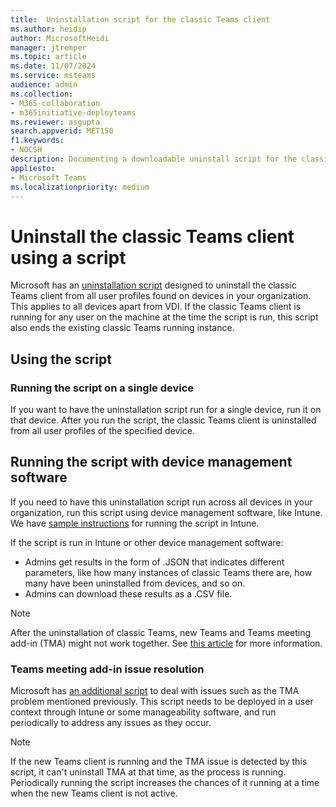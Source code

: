 ```yaml
---
title:  Uninstallation script for the classic Teams client
ms.author: heidip
author: MicrosoftHeidi
manager: jtremper
ms.topic: article
ms.date: 11/07/2024
ms.service: msteams
audience: admin
ms.collection: 
- M365-collaboration
- m365initiative-deployteams
ms.reviewer: asgupta
search.appverid: MET150
f1.keywords:
- NOCSH
description: Documenting a downloadable uninstall script for the classic Teams client which allows you to manually shut off and remove the classic Teams client after moving to the new Teams client on non-VDI devices.
appliesto: 
- Microsoft Teams
ms.localizationpriority: medium
---
```


# Uninstall the classic Teams client using a script

Microsoft has an [uninstallation script](https://download.microsoft.com/download/9/2/e/92e3b1f4-4c7e-4c93-9c8e-3df82a369333/UninstallClassicTeams.ps1) designed to uninstall the classic Teams client from all user profiles found on devices in your organization. This applies to all devices apart from VDI. If the classic Teams client is running for any user on the machine at the time the script is run, this script also ends the existing classic Teams running instance.

## Using the script

### Running the script on a single device

If you want to have the uninstallation script run for a single device, run it on that device. After you run the script, the classic Teams client is uninstalled from all user profiles of the specified device.

## Running the script with device management software

If you need to have this uninstallation script run across all devices in your organization, run this script using device management software, like Intune. We have [sample instructions](https://github.com/microsoft/MDE-PowerBI-Templates/blob/master/ASR_scripts/AddShortcuts_with_Intune.md) for running the script in Intune.

If the script is run in Intune or other device management software:

- Admins get results in the form of .JSON that indicates different parameters, like how many instances of classic Teams there are, how many have been uninstalled from devices, and so on.
- Admins can download these results as a .CSV file.

> [!NOTE]
> After the uninstallation of classic Teams, new Teams and Teams meeting add-in (TMA) might not work together. See [this article](/microsoftteams/troubleshoot/meetings/teams-meeting-add-in-missing#cause) for more information.

### Teams meeting add-in issue resolution

Microsoft has [an additional script](http://download.microsoft.com/download/9/2/e/92e3b1f4-4c7e-4c93-9c8e-3df82a369333/DetectAndUninstallTMA.ps1) to deal with issues such as the TMA problem mentioned previously. This script needs to be deployed in a user context through Intune or some manageability software, and run periodically to address any issues as they occur.

> [!NOTE]
> If the new Teams client is running and the TMA issue is detected by this script, it can't uninstall TMA at that time, as the process is running. Periodically running the script increases the chances of it running at a time when the new Teams client is not active.
